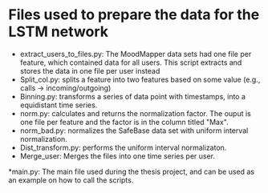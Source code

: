 # Files used to prepare the data for the LSTM network

* extract_users_to_files.py: The MoodMapper data sets had one file per feature, which contained data for all users. This script extracts and stores the data in one file per user instead
* Split_col.py: splits a feature into two features based on some value (e.g., calls -> incoming/outgoing)
* Binning.py: transforms a series of data point with timestamps, into a equidistant time series.
* norm.py: calculates and returns the normalization factor. The ouput is one file per feature and the factor is in the column titled "Max".
* norm_bad.py: normalizes the SafeBase data set with uniform interval normalization. 
* Dist_transform.py: performs the uniform interval normalizaton.
* Merge_user: Merges the files into one time series per user. 

*main.py: The main file used during the thesis project, and can be used as an example on how to call the scripts.
